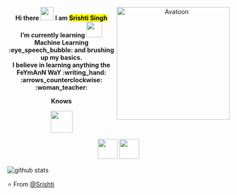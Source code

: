 <div>
  <p align="center"> 
    <strong> Hi there <img src="https://raw.githubusercontent.com/iampavangandhi/iampavangandhi/master/gifs/Hi.gif" width="30px"> I am <mark>Srishti Singh</mark></strong> <img src="https://github.com/SrishtiSinghD/SrishtiSinghD/blob/master/tenor%20(2).gif" width="256" title="Avatoon" align = "right"> 
    <br> <strong> I’m currently learning <img src="https://media.giphy.com/media/3ohc1axM00ocu2K8gg/giphy.gif" width="36px"> Machine Learning :eye_speech_bubble: and brushing up my basics. </strong>
    <br> <strong> I believe in learning anything the FeYmAnN WaY :writing_hand: :arrows_counterclockwise: :woman_teacher:</strong> 
  </p>
</div>

<div>
<p align="center">
  <strong>Knows</strong>
</p>
  
<p align="center">
  <img src="https://media.giphy.com/media/ozdUAW4iETQS2OggkO/giphy.gif" width="50px">
</p>
</div>
<div>
  <p align="center">
    <code><a href="https://www.python.org/" target="_blank"><img height="45" src="https://www.vectorlogo.zone/logos/python/python-ar21.svg"></a></code>
    <code><a href="https://jupyter.org/" target="_blank"><img height="45" src="https://www.vectorlogo.zone/logos/jupyter/jupyter-ar21.svg"></a></code>
  </p>
</div>

![github stats](https://github-readme-stats.vercel.app/api?username=SrishtiSinghD&show_icons=true&title_color=610D4D&icon_color=C949DC&text_color=440A5C&bg_color=F3D3E7)


⭐️ From [@Srishti](https://github.com/SrishtiSinghD)
<!--
**SrishtiSinghD/SrishtiSinghD** is a ✨ _special_ ✨ repository because its `README.md` (this file) appears on your GitHub profile.

Here are some ideas to get you started:

- 🔭 I’m currently working on ...
- 🌱 I’m currently learning ...
- 👯 I’m looking to collaborate on ...
- 🤔 I’m looking for help with ...
- 💬 Ask me about ...
- 📫 How to reach me: ...
- 😄 Pronouns: ...
- ⚡ Fun fact: ...https://media.giphy.com/media/dB0lH3k3AE96259Exh/giphy.gif
-->
